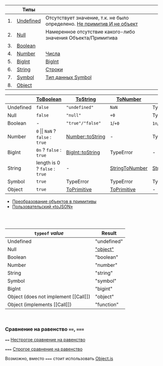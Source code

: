 
|    | Типы                                                                                                                              |                                                                                                                             |
|----|-----------------------------------------------------------------------------------------------------------------------------------|-----------------------------------------------------------------------------------------------------------------------------|
| 1. | [Undefined](https://tc39.es/ecma262/multipage/ecmascript-data-types-and-values.html#sec-ecmascript-language-types-undefined-type) | Отсутствует значение, т.к. не было определено. [Не примитив И не объект](https://2ality.com/2013/05/history-undefined.html) | 
| 2. | [Null](https://tc39.es/ecma262/multipage/ecmascript-data-types-and-values.html#sec-ecmascript-language-types-null-type)           | Намеренное отсутствие какого-либо значения Объекта/Примитива                                                                | 
| 3. | [Boolean](https://tc39.es/ecma262/multipage/ecmascript-data-types-and-values.html#sec-ecmascript-language-types-boolean-type)     |                                                                                                                             | 
| 4. | [Number](https://tc39.es/ecma262/multipage/ecmascript-data-types-and-values.html#sec-ecmascript-language-types-number-type)       | [Числа](https://learn.javascript.ru/number)                                                                                 | 
| 5. | [BigInt](https://tc39.es/ecma262/multipage/ecmascript-data-types-and-values.html#sec-ecmascript-language-types-bigint-type)       | [BigInt](https://learn.javascript.ru/bigint)                                                                                | 
| 6. | [String](https://tc39.es/ecma262/multipage/ecmascript-data-types-and-values.html#sec-ecmascript-language-types-string-type)       | [Строки](https://learn.javascript.ru/string)                                                                                | 
| 7. | [Symbol](https://tc39.es/ecma262/multipage/ecmascript-data-types-and-values.html#sec-ecmascript-language-types-symbol-type)       | [Тип данных Symbol](https://learn.javascript.ru/symbol)                                                                     | 
| 8. | [Object](https://tc39.es/ecma262/multipage/ecmascript-data-types-and-values.html#sec-object-type)                                 |                                                                                                                             | 
  
|           | [ToBoolean](https://tc39.es/ecma262/multipage/abstract-operations.html#sec-toboolean) | [ToString](https://tc39.es/ecma262/multipage/abstract-operations.html#sec-tostring)                                           | [ToNumber](https://tc39.es/ecma262/multipage/abstract-operations.html#sec-tonumber)             | [ToBigInt](https://tc39.es/ecma262/multipage/abstract-operations.html#sec-tobigint)             | [ToObject](https://tc39.es/ecma262/multipage/abstract-operations.html#sec-toobject) |
|-----------|---------------------------------------------------------------------------------------|-------------------------------------------------------------------------------------------------------------------------------|-------------------------------------------------------------------------------------------------|-------------------------------------------------------------------------------------------------|-------------------------------------------------------------------------------------|
| Undefined | `false`                                                                               | `"undefined"`                                                                                                                 | `NaN`                                                                                           | TypeError                                                                                       | TypeError                                                                           |
| Null      | `false`                                                                               | `"null"`                                                                                                                      | `+0`                                                                                            | TypeError                                                                                       | TypeError                                                                           |
| Boolean   | -                                                                                     | `"true"/"false"`                                                                                                              | `1`/`+0`                                                                                        | `1n`/`0n`                                                                                       | `Boolean(значение)`                                                                 |
| Number    | `0` &#124;&#124; `NaN` ? `false` : `true`                                             | [Number::toString](https://tc39.es/ecma262/multipage/ecmascript-data-types-and-values.html#sec-numeric-types-number-tostring) | -                                                                                               | TypeError                                                                                       | `Number(значение)`                                                                  |
| BigInt    | `0n` ? `false` : `true`                                                               | [BigInt::toString](https://tc39.es/ecma262/multipage/ecmascript-data-types-and-values.html#sec-numeric-types-bigint-tostring) | TypeError                                                                                       | -                                                                                               | `BigInt(значение)`                                                                  |
| String    | length is 0 ? `false` : `true`                                                        | -                                                                                                                             | [StringToNumber](https://tc39.es/ecma262/multipage/abstract-operations.html#sec-stringtonumber) | [StringToBigInt](https://tc39.es/ecma262/multipage/abstract-operations.html#sec-stringtobigint) | `String(значение)`                                                                  |
| Symbol    | `true`                                                                                | TypeError                                                                                                                     | TypeError                                                                                       | TypeError                                                                                       | `Symbol(значение)`                                                                  |
| Object    | `true`                                                                                | [ToPrimitive](https://tc39.es/ecma262/multipage/abstract-operations.html#sec-toprimitive)                                     | [ToPrimitive](https://tc39.es/ecma262/multipage/abstract-operations.html#sec-toprimitive)       | -                                                                                               | -                                                                                   |

- [Преобразование объектов в примитивы](https://learn.javascript.ru/object-toprimitive)
- [Пользовательский «toJSON»](https://learn.javascript.ru/json#polzovatelskiy-tojson)
<br/>
<br/>
  
| `typeof` *value*                     | Result
|--------------------------------------|--------
| Undefined                            | "undefined"
| Null                                 | ["object"](https://2ality.com/2013/10/typeof-null.html)
| Boolean                              | "boolean"
| Number                               | "number"
| String                               | "string"
| Symbol                               | "symbol"
| BigInt                               | "bigint"
| Object (does not implement [[Call]]) | "object"
| Object (implements [[Call]])         | "function"
<br/>
  
### Сравнение на равенство `==`, `===`

`==` [Нестрогое сравнение на равенство](https://tc39.es/ecma262/multipage/abstract-operations.html#sec-islooselyequal)

`===` [Строгое сравнение на равенство](https://tc39.es/ecma262/multipage/abstract-operations.html#sec-isstrictlyequal)

Возможно, вместо `===` стоит использовать [Object.is](https://tc39.es/ecma262/multipage/fundamental-objects.html#sec-object.is)
